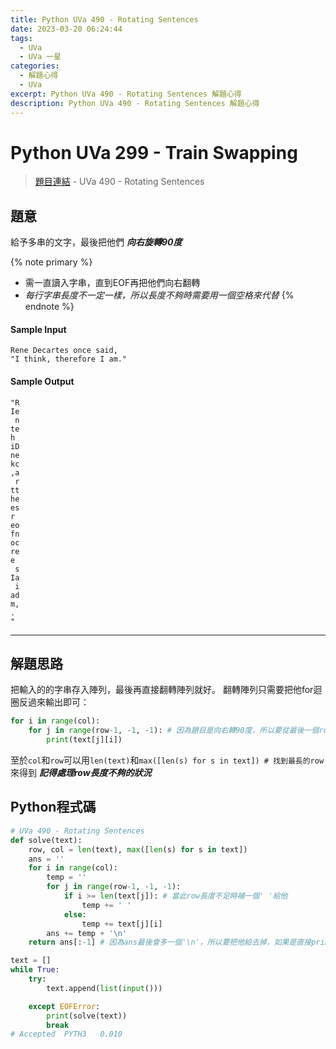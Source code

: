 ```yaml
---
title: Python UVa 490 - Rotating Sentences
date: 2023-03-20 06:24:44
tags:
  - UVa
  - UVa 一星
categories:
  - 解題心得
  - UVa
excerpt: Python UVa 490 - Rotating Sentences 解題心得
description: Python UVa 490 - Rotating Sentences 解題心得
---
```

# Python UVa 299 - Train Swapping

>[題目連結](https://onlinejudge.org/index.php?option=onlinejudge&Itemid=8&category=94&page=show_problem&problem=431) - UVa 490 - Rotating Sentences



## 題意
給予多串的文字，最後把他們 ***向右旋轉90度***

{% note primary %}
 - 需一直讀入字串，直到EOF再把他們向右翻轉
 - *每行字串長度不一定一樣，所以長度不夠時需要用一個空格來代替*
{% endnote %}

#### Sample Input 
```text
Rene Decartes once said,
"I think, therefore I am."
```

#### Sample Output 
```text
"R
Ie
 n
te
h 
iD
ne
kc
,a
 r
tt
he
es
r 
eo
fn
oc
re
e 
 s
Ia
 i
ad
m,
. 
"
```

---
## 解題思路
把輸入的的字串存入陣列，最後再直接翻轉陣列就好。
翻轉陣列只需要把他for迴圈反過來輸出即可：
```python
for i in range(col):
    for j in range(row-1, -1, -1): # 因為題目是向右轉90度，所以要從最後一個row開始到第一個
        print(text[j][i])
```

至於`col`和`row`可以用`len(text)`和`max([len(s) for s in text]) # 找到最長的row`來得到
***記得處理row長度不夠的狀況***

## Python程式碼
```python
# UVa 490 - Rotating Sentences
def solve(text):
    row, col = len(text), max([len(s) for s in text])
    ans = ''
    for i in range(col):
        temp = ''
        for j in range(row-1, -1, -1):
            if i >= len(text[j]): # 當此row長度不足時補一個' '給他
                temp += ' '
            else:
                temp += text[j][i]
        ans += temp + '\n'
    return ans[:-1] # 因為ans最後會多一個'\n'，所以要把他給去掉，如果是直接print(text[j][i])的話就可以不用做

text = []
while True:
    try:
        text.append(list(input()))

    except EOFError:
        print(solve(text))
        break
# Accepted	PYTH3	0.010
```